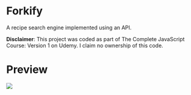 # Forkify
A recipe search engine implemented using an API.

**Disclaimer**: This project was coded as part of The Complete JavaScript Course: Version 1 on Udemy. I claim no ownership of this code.

# Preview
![](/previews/preview1.png)
